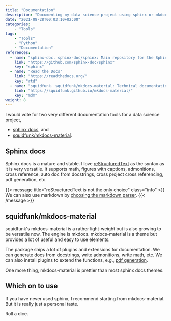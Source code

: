 ```yaml
---
title: "Documentation"
description: "Documenting my data science project using sphinx or mkdocs-material"
date: "2021-08-28T00:03:10+02:00"
categories:
    - "Tools"
tags:
    - "Tools"
    - "Python"
    - "Documentation"
references:
  - name: "sphinx-doc. sphinx-doc/sphinx: Main repository for the Sphinx documentation builder. In: GitHub [Internet]. [cited 28 Aug 2021]. Available: https://github.com/sphinx-doc/sphinx"
    link: "https://github.com/sphinx-doc/sphinx"
    key: "sphinx"
  - name: "Read the Docs"
    link: "https://readthedocs.org/"
    key: "rtd"
  - name: "squidfunk. squidfunk/mkdocs-material: Technical documentation that just works. In: GitHub [Internet]. [cited 28 Aug 2021]. Available: https://github.com/squidfunk/mkdocs-material"
    link: "https://squidfunk.github.io/mkdocs-material/"
    key: "mdm"
weight: 8
---
```


I would vote for two very different documentation tools for a data science project,

- [sphinx docs](https://github.com/sphinx-doc/sphinx), and
- [squidfunk/mkdocs-material](https://squidfunk.github.io/mkdocs-material/).


## Sphinx docs

Sphinx docs is a mature and stable. I love [reStructuredText](https://www.sphinx-doc.org/en/master/usage/restructuredtext/basics.html) as the syntax as it is very versatile. It supports math, figures with captions, admonitions, cross reference, auto doc from docstrings, cross project cross referencing, pdf generation, etc.

{{< message title="reStructuredText is not the only choice" class="info" >}}
We can also use markdown by [choosing the markdown parser](https://www.sphinx-doc.org/en/master/usage/markdown.html).
{{< /message >}}



## squidfunk/mkdocs-material

squidfunk's mkdocs-material is a rather light-weight but is also growing to be versatile now. The engine is mkdocs. mkdocs-material is a theme but provides a lot of useful and easy to use elements.

The package ships a lot of plugins and extensions for documentation. We can generate docs from docstrings, write admonitions, write math, etc. We can also install plugins to extend the functions, e.g., [pdf generation](https://github.com/orzih/mkdocs-with-pdf).

One more thing, mkdocs-material is prettier than most sphinx docs themes.

## Which on to use

If you have never used sphinx, I recommend starting from mkdocs-material. But it is really just a personal taste.

Roll a dice.